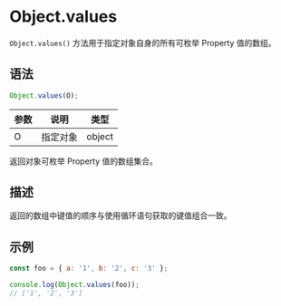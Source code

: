 # Object.values

`Object.values()` 方法用于指定对象自身的所有可枚举 Property 值的数组。

## 语法

```js
Object.values(O);
```

| 参数 | 说明     | 类型   |
| ---- | -------- | ------ |
| O    | 指定对象 | object |

返回对象可枚举 Property 值的数组集合。

## 描述

返回的数组中键值的顺序与使用循环语句获取的键值组合一致。

## 示例

```js
const foo = { a: '1', b: '2', c: '3' };

console.log(Object.values(foo));
// ['1', '2', '3']
```
